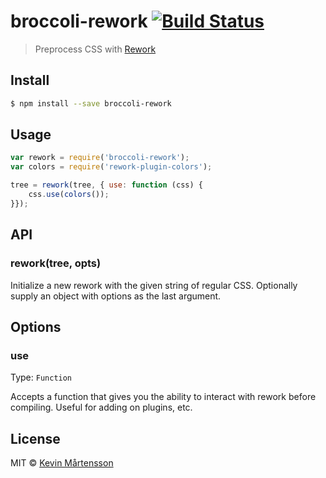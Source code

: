 # broccoli-rework [![Build Status](http://img.shields.io/travis/kevva/broccoli-rework.svg?style=flat)](https://travis-ci.org/kevva/broccoli-rework)

> Preprocess CSS with [Rework](https://github.com/reworkcss/rework)

## Install

```bash
$ npm install --save broccoli-rework
```

## Usage

```js
var rework = require('broccoli-rework');
var colors = require('rework-plugin-colors');

tree = rework(tree, { use: function (css) {
	css.use(colors());
}});
```

## API

### rework(tree, opts)

Initialize a new rework with the given string of regular CSS. Optionally supply
an object with options as the last argument.

## Options

### use

Type: `Function`

Accepts a function that gives you the ability to interact with rework before
compiling. Useful for adding on plugins, etc.

## License

MIT © [Kevin Mårtensson](https://github.com/kevva)
